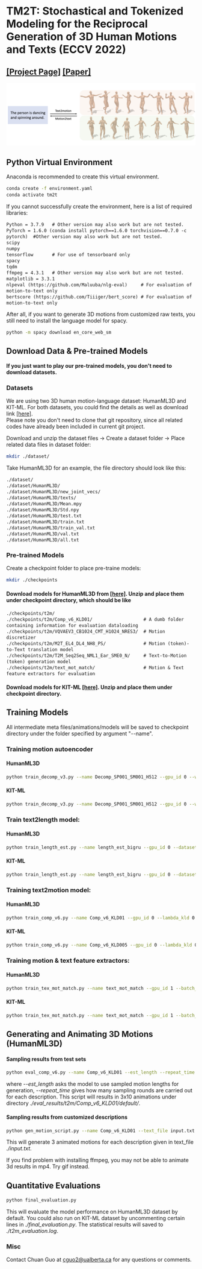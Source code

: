 # TM2T: Stochastical and Tokenized Modeling for the Reciprocal Generation of 3D Human Motions and Texts (ECCV 2022)
## [[Project Page]](https://ericguo5513.github.io/TM2T) [[Paper]](https://arxiv.org/abs/2207.01696.pdf)

![teaser_image](https://github.com/EricGuo5513/TM2T/blob/main/docs/teaser_image.png)
  
## Python Virtual Environment

Anaconda is recommended to create this virtual environment.
  
  ```sh
  conda create -f environment.yaml
  conda activate tm2t
  ```
  
If you cannot successfully create the environment, here is a list of required libraries:
  ```
  Python = 3.7.9   # Other version may also work but are not tested.
  PyTorch = 1.6.0 (conda install pytorch==1.6.0 torchvision==0.7.0 -c pytorch)  #Other version may also work but are not tested.
  scipy
  numpy
  tensorflow       # For use of tensorboard only
  spacy
  tqdm
  ffmpeg = 4.3.1   # Other version may also work but are not tested.
  matplotlib = 3.3.1
  nlpeval (https://github.com/Maluuba/nlg-eval)     # For evaluation of motion-to-text only
  bertscore (https://github.com/Tiiiger/bert_score) # For evaluation of motion-to-text only
  ```
  
  After all, if you want to generate 3D motions from customized raw texts, you still need to install the language model for spacy. 
  ```sh
  python -m spacy download en_core_web_sm
  ```
  
  ## Download Data & Pre-trained Models
  
  **If you just want to play our pre-trained models, you don't need to download datasets.**
  ### Datasets
  We are using two 3D human motion-language dataset: HumanML3D and KIT-ML. For both datasets, you could find the details as well as download link [[here]](https://github.com/EricGuo5513/HumanML3D).   
  Please note you don't need to clone that git repository, since all related codes have already been included in current git project.
  
  Download and unzip the dataset files -> Create a dataset folder -> Place related data files in dataset folder:
  ```sh
  mkdir ./dataset/
  ```
  Take HumanML3D for an example, the file directory should look like this:  
  ```
  ./dataset/
  ./dataset/HumanML3D/
  ./dataset/HumanML3D/new_joint_vecs/
  ./dataset/HumanML3D/texts/
  ./dataset/HumanML3D/Mean.mpy
  ./dataset/HumanML3D/Std.npy
  ./dataset/HumanML3D/test.txt
  ./dataset/HumanML3D/train.txt
  ./dataset/HumanML3D/train_val.txt
  ./dataset/HumanML3D/val.txt  
  ./dataset/HumanML3D/all.txt 
  ```
 ### Pre-trained Models
  Create a checkpoint folder to place pre-traine models:
  ```sh
  mkdir ./checkpoints
  ```
    
 #### Download models for HumanML3D from [[here]](https://drive.google.com/file/d/1o7RTDQcToJjTm9_mNWTyzvZvjTWpZfug/view?usp=sharing). Unzip and place them under checkpoint directory, which should be like
```
./checkpoints/t2m/
./checkpoints/t2m/Comp_v6_KLD01/                   # A dumb folder containing information for evaluation dataloading
./checkpoints/t2m/VQVAEV3_CB1024_CMT_H1024_NRES3/  # Motion discretizer
./checkpoints/t2m/M2T_EL4_DL4_NH8_PS/              # Motion (token)-to-Text translation model
./checkpoints/t2m/T2M_Seq2Seq_NML1_Ear_SME0_N/     # Text-to-Motion (token) generation model
./checkpoints/t2m/text_mot_match/                  # Motion & Text feature extractors for evaluation
 ```
 #### Download models for KIT-ML [[here]](https://drive.google.com/file/d/1xEoMy1aBRe0fxYeSzeLwzjHr9Ia6d6Gf/view?usp=sharing). Unzip and place them under checkpoint directory.
    
 ## Training Models
 
 All intermediate meta files/animations/models will be saved to checkpoint directory under the folder specified by argument "--name".
 ### Training motion autoencoder
 #### HumanML3D
```sh
python train_decomp_v3.py --name Decomp_SP001_SM001_H512 --gpu_id 0 --window_size 24 --dataset_name t2m
```
#### KIT-ML
```sh
python train_decomp_v3.py --name Decomp_SP001_SM001_H512 --gpu_id 0 --window_size 24 --dataset_name kit
```

### Train text2length model:
#### HumanML3D
```sh
python train_length_est.py --name length_est_bigru --gpu_id 0 --dataset_name t2m
```
#### KIT-ML
```sh
python train_length_est.py --name length_est_bigru --gpu_id 0 --dataset_name kit
```
### Training text2motion model:
#### HumanML3D
```sh
python train_comp_v6.py --name Comp_v6_KLD01 --gpu_id 0 --lambda_kld 0.01 --dataset_name t2m
```
#### KIT-ML
```sh
python train_comp_v6.py --name Comp_v6_KLD005 --gpu_id 0 --lambda_kld 0.005 --dataset_name kit
```
### Training motion & text feature extractors:
#### HumanML3D
```sh
python train_tex_mot_match.py --name text_mot_match --gpu_id 1 --batch_size 8 --dataset_name t2m
```
#### KIT-ML
```sh
python train_tex_mot_match.py --name text_mot_match --gpu_id 1 --batch_size 8 --dataset_name kit
```
    
## Generating and Animating 3D Motions (HumanML3D)
#### Sampling results from test sets
```sh
python eval_comp_v6.py --name Comp_v6_KLD01 --est_length --repeat_time 3 --num_results 10 --ext default --gpu_id 1
```
where *--est_length* asks the model to use sampled motion lengths for generation, *--repeat_time* gives how many sampling rounds are carried out for each description. This script will results in 3x10 animations under directory *./eval_results/t2m/Comp_v6_KLD01/default/*.

#### Sampling results from customized descriptions
```sh
python gen_motion_script.py --name Comp_v6_KLD01 --text_file input.txt --repeat_time 3 --ext customized --gpu_id 1
```
This will generate 3 animated motions for each description given in text_file *./input.txt*.

If you find problem with installing ffmpeg, you may not be able to animate 3d results in mp4. Try gif instead.

## Quantitative Evaluations
```sh
python final_evaluation.py 
```
This will evaluate the model performance on HumanML3D dataset by default. You could also run on KIT-ML dataset by uncommenting certain lines in *./final_evaluation.py*. The statistical results will saved to *./t2m_evaluation.log*.

### Misc
 Contact Chuan Guo at cguo2@ualberta.ca for any questions or comments.
